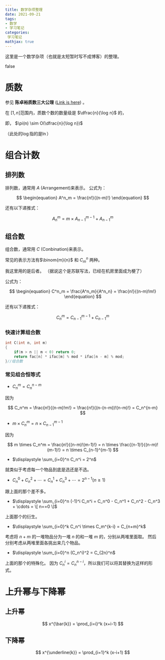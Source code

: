 ```yaml
---
title: 数学杂项整理
date: 2021-09-21 
tags:
- 数学
- 学习笔记
categories:
 学习笔记
mathjax: true
---
```


这里是一个数学杂项（也就是太短暂时写不成博客）的整理。

<!--more-->

<div id="problem-card-vis">false</div>

# 质数

参见 **陈卓裕质数三大公理** ([Link is here](https://kamome.moe/index.php/2021/09/26/they_changed_math/)) 。

在 $[1,n]$范围内，质数个数的数量级是 $\dfrac{n}{\log n}$ 的，

即， $\pi(n) \sim O(\dfrac{n}{\log n})$

（此处的$\log$指的是$\ln$）

# 组合计数

## 排列数

排列数，通常用 $A$ (Arrangement)来表示。
公式为：

$$
\begin{equation}
A^n_m = \frac{n!}{(n-m)!}
\end{equation}
$$

还有以下递推式：

$$
A_n^m = m \times A_{n-1}^{m-1} + A_{n-1}^m
$$

## 组合数

组合数，通常用 $C$ (Conbination)来表示。

常见的表示方法有$\binom{m}{n}$ 和 $C^n_m$ 两种。

我这里用的是后者。
（据说这个是苏联写法，已经在机房里面成为梗了）

公式为：

$$
\begin{equation}
C^n_m = \frac{A^n_m}{A^n_n} = \frac{n!}{(n-m)!m!}
\end{equation}
$$

还有以下递推式：

$$
C_n^m = C_{n-1}^{m-1} + C_{n-1}^m
$$

### 快速计算组合数

``` cpp
int C(int n, int m)
{
	if(m > n || m < 0) return 0;
	return fac[n] * ifac[m] % mod * ifac[n - m] % mod;
}//组合数
```

### 常见组合恒等式

- $\displaystyle C_n^m = C_n^{n-m}$

因为

$$
C_n^m = \frac{n!}{(n-m)!m!} = \frac{n!}{(n-(n-m))!(n-m)!} = C_n^{n-m}
$$

- $\displaystyle m \times C_n^m = n \times C_{n-1}^{m-1}$

因为

$$
m \times C_n^m = \frac{n!}{(n-m)!(m-1)!} = n \times \frac{(n-1)!}{(n-m)!(m-1)!} = n \times C_{n-1}^{m-1}
$$

- $\displaystyle \sum_{i=0}^n C_n^i = 2^n$

就类似于考虑每一个物品到底是选还是不选。

- $\displaystyle C_n^0 + C_n^2 + \cdots = C_n^1 + C_n^3 + \cdots = 2^{n-1} (n \geq 1)$

跟上面的那个差不多。

- $\displaystyle \sum_{i=0}^n (-1)^i C_n^i = C_n^0 - C_n^1 + C_n^2 - C_n^3 + \cdots = \[ n==0 \]$

上面那个的衍生。

- $\displaystyle \sum_{i=0}^k C_n^i \times C_m^{k-i} = C_{n+m}^k$

考虑将 $n+m$ 的一堆物品分为一堆 $n$ 的和一堆 $m$ 的，分别从两堆里面取。
然后分别考虑从两堆里面各挑出来几个物品。

- $\displaystyle \sum_{i=0}^n (C_n^i)^2 = C_{2n}^n$

上面的那个的特殊化。
因为 $C_n^i = C_n^{n-i}$，所以我们可以将其替换为这样的形式。

# 上升幂与下降幂

## 上升幂

$$
x^{\bar{k}} = \prod_{i=i}^k (x+i-1)
$$

## 下降幂

$$
x^{\underline{k}} = \prod_{i=1}^k (x-i+1)
$$





